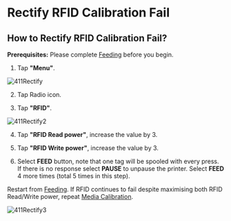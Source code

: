 # Rectify RFID Calibration Fail

## How to Rectify RFID Calibration Fail?

**Prerequisites:** Please complete [Feeding](411Feeding) before  you begin.

1. Tap **"Menu"**.

![](images/411Rectify.png "411Rectify")

2. Tap Radio icon.

3. Tap **"RFID"**.

![](images/411Rectify2.png "411Rectify2")

4. Tap **"RFID Read power"**, increase the value by 3.

5. Tap **"RFID Write power"**, increase the value by 3.

6. Select **FEED** button, note that one tag will be spooled with every press. 
If there is no response select **PAUSE** to unpause the printer. 
Select **FEED** 4 more times (total 5 times in this step).

Restart from [Feeding](411Feeding).
If RFID continues to fail despite maximising both RFID Read/Write power, repeat [Media Calibration](411MediaCali).

![](images/411Rectify3.png "411Rectify3")